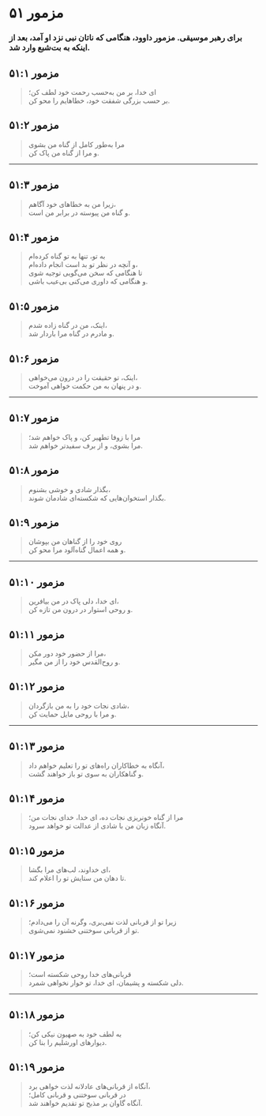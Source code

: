 # مزمور ۵۱

### برای رهبر موسیقی. مزمور داوود، هنگامی که ناتان نبی نزد او آمد، بعد از اینکه به بت‌شبع وارد شد.

## مزمور ۵۱:۱

> ای خدا، بر من به‌حسب رحمت خود لطف کن؛  
> بر حسب بزرگی شفقت خود، خطاهایم را محو کن.

## مزمور ۵۱:۲

> مرا به‌طور کامل از گناه من بشوی  
> و مرا از گناه من پاک کن.

---

## مزمور ۵۱:۳

> زیرا من به خطاهای خود آگاهم،  
> و گناه من پیوسته در برابر من است.

## مزمور ۵۱:۴

> به تو، تنها به تو گناه کرده‌ام  
> و آنچه در نظر تو بد است انجام داده‌ام،  
> تا هنگامی که سخن می‌گویی توجیه شوی  
> و هنگامی که داوری می‌کنی بی‌عیب باشی.

## مزمور ۵۱:۵

> اینک، من در گناه زاده شدم،  
> و مادرم در گناه مرا باردار شد.

## مزمور ۵۱:۶

> اینک، تو حقیقت را در درون می‌خواهی،  
> و در پنهان به من حکمت خواهی آموخت.

---

## مزمور ۵۱:۷

> مرا با زوفا تطهیر کن، و پاک خواهم شد؛  
> مرا بشوی، و از برف سفیدتر خواهم شد.

## مزمور ۵۱:۸

> بگذار شادی و خوشی بشنوم،  
> بگذار استخوان‌هایی که شکسته‌ای شادمان شوند.

## مزمور ۵۱:۹

> روی خود را از گناهان من بپوشان  
> و همه اعمال گناه‌آلود مرا محو کن.

---

## مزمور ۵۱:۱۰

> ای خدا، دلی پاک در من بیافرین،  
> و روحی استوار در درون من تازه کن.

## مزمور ۵۱:۱۱

> مرا از حضور خود دور مکن،  
> و روح‌القدس خود را از من مگیر.

## مزمور ۵۱:۱۲

> شادی نجات خود را به من بازگردان،  
> و مرا با روحی مایل حمایت کن.

---

## مزمور ۵۱:۱۳

> آنگاه به خطاکاران راه‌های تو را تعلیم خواهم داد،  
> و گناهکاران به سوی تو باز خواهند گشت.

## مزمور ۵۱:۱۴

> مرا از گناه خونریزی نجات ده، ای خدا، خدای نجات من؛  
> آنگاه زبان من با شادی از عدالت تو خواهد سرود.

## مزمور ۵۱:۱۵

> ای خداوند، لب‌های مرا بگشا،  
> تا دهان من ستایش تو را اعلام کند.

## مزمور ۵۱:۱۶

> زیرا تو از قربانی لذت نمی‌بری، وگرنه آن را می‌دادم؛  
> تو از قربانی سوختنی خشنود نمی‌شوی.

## مزمور ۵۱:۱۷

> قربانی‌های خدا روحی شکسته است؛  
> دلی شکسته و پشیمان، ای خدا، تو خوار نخواهی شمرد.

---

## مزمور ۵۱:۱۸

> به لطف خود به صهیون نیکی کن؛  
> دیوارهای اورشلیم را بنا کن.

## مزمور ۵۱:۱۹

> آنگاه از قربانی‌های عادلانه لذت خواهی برد،  
> در قربانی سوختنی و قربانی کامل؛  
> آنگاه گاوان بر مذبح تو تقدیم خواهند شد.
